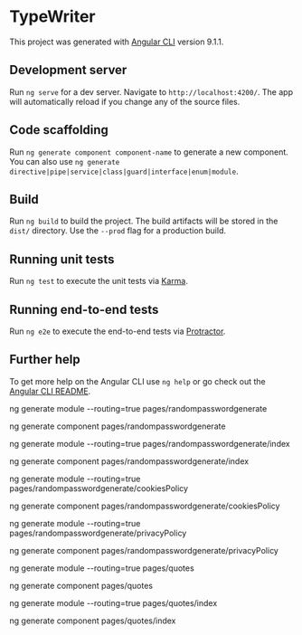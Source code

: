 # TypeWriter

This project was generated with [Angular CLI](https://github.com/angular/angular-cli) version 9.1.1.

## Development server

Run `ng serve` for a dev server. Navigate to `http://localhost:4200/`. The app will automatically reload if you change any of the source files.

## Code scaffolding

Run `ng generate component component-name` to generate a new component. You can also use `ng generate directive|pipe|service|class|guard|interface|enum|module`.

## Build

Run `ng build` to build the project. The build artifacts will be stored in the `dist/` directory. Use the `--prod` flag for a production build.

## Running unit tests

Run `ng test` to execute the unit tests via [Karma](https://karma-runner.github.io).

## Running end-to-end tests

Run `ng e2e` to execute the end-to-end tests via [Protractor](http://www.protractortest.org/).

## Further help

To get more help on the Angular CLI use `ng help` or go check out the [Angular CLI README](https://github.com/angular/angular-cli/blob/master/README.md).


ng generate module --routing=true pages/randompasswordgenerate

ng generate component pages/randompasswordgenerate


ng generate module --routing=true pages/randompasswordgenerate/index

ng generate component pages/randompasswordgenerate/index

ng generate module --routing=true pages/randompasswordgenerate/cookiesPolicy

ng generate component pages/randompasswordgenerate/cookiesPolicy

ng generate module --routing=true pages/randompasswordgenerate/privacyPolicy

ng generate component pages/randompasswordgenerate/privacyPolicy


ng generate module --routing=true pages/quotes

ng generate component pages/quotes


ng generate module --routing=true pages/quotes/index

ng generate component pages/quotes/index


